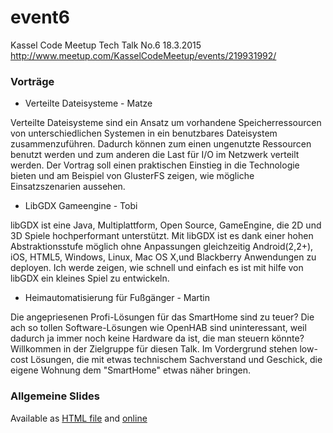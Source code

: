 # event6
Kassel Code Meetup Tech Talk No.6 18.3.2015 http://www.meetup.com/KasselCodeMeetup/events/219931992/

### Vorträge

* Verteilte Dateisysteme - Matze

Verteilte Dateisysteme sind ein Ansatz um vorhandene Speicherressourcen von unterschiedlichen Systemen in ein benutzbares Dateisystem zusammenzuführen. Dadurch können zum einen ungenutzte Ressourcen benutzt werden und zum anderen die Last für I/O im Netzwerk verteilt werden. Der Vortrag soll einen praktischen Einstieg in die Technologie bieten und am Beispiel von GlusterFS zeigen, wie mögliche Einsatzszenarien aussehen.

* LibGDX Gameengine - Tobi 

libGDX ist eine Java, Multiplattform, Open Source, GameEngine, die 2D und 3D Spiele hochperformant unterstützt. Mit libGDX ist es dank einer hohen Abstraktionsstufe möglich ohne Anpassungen gleichzeitig Android(2,2+), iOS, HTML5, Windows, Linux, Mac OS X,und Blackberry Anwendungen zu deployen. Ich werde zeigen, wie schnell und einfach es ist mit hilfe von libGDX ein kleines Spiel zu entwickeln. 

* Heimautomatisierung für Fußgänger - Martin 

Die angepriesenen Profi-Lösungen für das SmartHome sind zu teuer? Die ach so tollen Software-Lösungen wie OpenHAB sind uninteressant, weil dadurch ja immer noch keine Hardware da ist, die man steuern könnte? Willkommen in der Zielgruppe für diesen Talk. Im Vordergrund stehen low-cost Lösungen, die mit etwas technischem Sachverstand und Geschick, die eigene Wohnung dem "SmartHome" etwas näher bringen. 

### Allgemeine Slides

Available as [HTML file](slides-kassel-code-meetup-no-6.html) and [online](https://slides.com/madmuffin/kassel-code-meetup-no-6/)